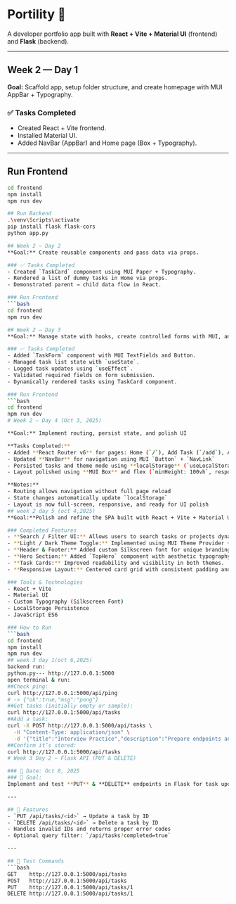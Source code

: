 # Portility 🚀

A developer portfolio app built with **React + Vite + Material UI** (frontend) and **Flask** (backend).

---

## Week 2 — Day 1
**Goal:** Scaffold app, setup folder structure, and create homepage with MUI AppBar + Typography.

### ✅ Tasks Completed
- Created React + Vite frontend.  
- Installed Material UI.  
- Added NavBar (AppBar) and Home page (Box + Typography).  

---
## Run Frontend
```bash
cd frontend
npm install
npm run dev

## Run Backend
.\venv\Scripts\activate
pip install flask flask-cors
python app.py

## Week 2 — Day 2
**Goal:** Create reusable components and pass data via props.

### ✅ Tasks Completed
- Created `TaskCard` component using MUI Paper + Typography.  
- Rendered a list of dummy tasks in Home via props.  
- Demonstrated parent → child data flow in React.  

### Run Frontend
```bash
cd frontend
npm run dev

## Week 2 — Day 3
**Goal:** Manage state with hooks, create controlled forms with MUI, and validate inputs.

### ✅ Tasks Completed
- Added `TaskForm` component with MUI TextFields and Button.  
- Managed task list state with `useState`.  
- Logged task updates using `useEffect`.  
- Validated required fields on form submission.  
- Dynamically rendered tasks using TaskCard component.

### Run Frontend
```bash
cd frontend
npm run dev
# Week 2 — Day 4 (Oct 3, 2025)

**Goal:** Implement routing, persist state, and polish UI

**Tasks Completed:**
- Added **React Router v6** for pages: Home (`/`), Add Task (`/add`), About (`/about`)
- Updated **NavBar** for navigation using MUI `Button` + `NavLink`
- Persisted tasks and theme mode using **localStorage** (`useLocalStorage` hook)
- Layout polished using **MUI Box** and flex (`minHeight: 100vh`, responsive padding)

**Notes:**
- Routing allows navigation without full page reload
- State changes automatically update `localStorage`
- Layout is now full-screen, responsive, and ready for UI polish
## week 2 day 5 (oct 4,2025)
**Goal:**Polish and refine the SPA built with React + Vite + Material UI by adding visual enhancements, search, and theme toggle.

### Completed Features
- **Search / Filter UI:** Allows users to search tasks or projects dynamically.
- **Light / Dark Theme Toggle:** Implemented using MUI Theme Provider + localStorage persistence.
- **Header & Footer:** Added custom Silkscreen font for unique branding.
- **Hero Section:** Added `TopHero` component with aesthetic typography and accent colors.
- **Task Cards:** Improved readability and visibility in both themes.
- **Responsive Layout:** Centered card grid with consistent padding and spacing.

### Tools & Technologies
- React + Vite  
- Material UI  
- Custom Typography (Silkscreen Font)  
- LocalStorage Persistence  
- JavaScript ES6  

### How to Run
```bash
cd frontend
npm install
npm run dev
## week 3 day 1(oct 6,2025)
backend run:
python.py--- http://127.0.0.1:5000
open terminal & run:
##Check ping:
curl http://127.0.0.1:5000/api/ping
# -> {"ok":true,"msg":"pong"}
##Get tasks (initially empty or sample):
curl http://127.0.0.1:5000/api/tasks
##Add a task:
curl -X POST http://127.0.0.1:5000/api/tasks \
  -H "Content-Type: application/json" \
  -d '{"title":"Interview Practice","description":"Prepare endpoints and CRUD"}'
##Confirm it’s stored:
curl http://127.0.0.1:5000/api/tasks
# Week 3 Day 2 — Flask API (PUT & DELETE)

### 📅 Date: Oct 8, 2025  
### 🎯 Goal:
Implement and test **PUT** & **DELETE** endpoints in Flask for task updates and deletions.

---

## 🔧 Features
- `PUT /api/tasks/<id>` → Update a task by ID  
- `DELETE /api/tasks/<id>` → Delete a task by ID  
- Handles invalid IDs and returns proper error codes  
- Optional query filter: `/api/tasks?completed=true`

---

## 🧪 Test Commands
```bash
GET    http://127.0.0.1:5000/api/tasks
POST   http://127.0.0.1:5000/api/tasks
PUT    http://127.0.0.1:5000/api/tasks/1
DELETE http://127.0.0.1:5000/api/tasks/1
